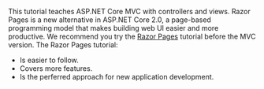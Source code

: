 This tutorial teaches ASP.NET Core MVC with controllers and views. Razor Pages is a new alternative in ASP.NET Core 2.0, a page-based programming model that makes building web UI easier and more productive. We recommend you try the [Razor Pages](xref:mvc/razor-pages/index) tutorial before the MVC version. The Razor Pages tutorial:

* Is easier to follow.
* Covers more features.
* Is the perferred approach for new application development.


